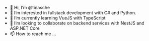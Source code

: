 - 👋 Hi, I’m @tinasche
- 👀 I’m interested in fullstack development with C# and Python.
- 🌱 I’m currently learning VueJS with TypeScript 
- 💞️ I’m looking to collaborate on backend services with NestJS and ASP.NET Core 
- 📫 How to reach me ...

<!---
tinasche/tinasche is a ✨ special ✨ repository because its `README.md` (this file) appears on your GitHub profile.
You can click the Preview link to take a look at your changes.
--->
